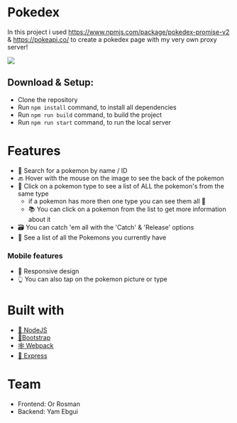 # Pokedex

In this project i used https://www.npmjs.com/package/pokedex-promise-v2 & https://pokeapi.co/ to create a pokedex page with my very own proxy server!

![](https://emojis.slackmojis.com/emojis/images/1450464069/186/pokeball.png?1450464069)

## Download & Setup:

- Clone the repository
- Run `npm install` command, to install all dependencies
- Run `npm run build` command, to build the project
- Run `npm run start` command, to run the local server

# Features

- 🔎 Search for a pokemon by name / ID
- 🔙 Hover with the mouse on the image to see the back of the pokemon
- 📃 Click on a pokemon type to see a list of ALL the pokemon's from the same type
  - if a pokemon has more then one type you can see them all 🤗
  - 📚 You can click on a pokemon from the list to get more information about it
- 🗃 You can catch 'em all with the 'Catch' & 'Release' options
- 👀 See a list of all the Pokemons you currently have

### Mobile features

- 💨 Responsive design
- 👆 You can also tap on the pokemon picture or type

# Built with

- [🚩 NodeJS](https://nodejs.dev/)
- [👢Bootstrap](https://getbootstrap.com/)
- [🕸 Webpack](https://webpack.js.org/)
- [🏁 Express](https://expressjs.com/)

# Team

- Frontend: Or Rosman
- Backend: Yam Ebgui
